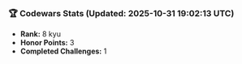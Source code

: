 ### 🏆 Codewars Stats (Updated: 2025-10-31 19:02:13 UTC)

- **Rank:** 8 kyu
- **Honor Points:** 3
- **Completed Challenges:** 1
